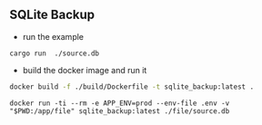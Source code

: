 ## SQLite Backup

- run the example

```
cargo run  ./source.db
```

- build the docker image and run it

```bash
docker build -f ./build/Dockerfile -t sqlite_backup:latest .
```

```
docker run -ti --rm -e APP_ENV=prod --env-file .env -v "$PWD:/app/file" sqlite_backup:latest ./file/source.db
```

```

```
